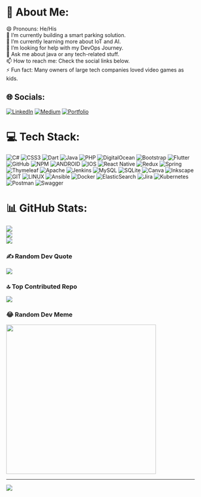 # 💫 About Me:
😄 Pronouns: He/His<br>
🔭 I’m currently building a smart parking solution.<br>
🌱 I’m currently learning more about IoT and AI.<br>
🤔 I’m looking for help with my DevOps Journey.<br>
💬 Ask me about java or any tech-related stuff.<br>
📫 How to reach me: Check the social links below.<br>
⚡ Fun fact: Many owners of large tech companies loved video games as kids.


## 🌐 Socials:
[![LinkedIn](https://img.shields.io/badge/LinkedIn-%2320232a.svg?logo=linkedin&logoColor=%2361DAFB)](https://linkedin.com/in/ian-githua) 
[![Medium](https://img.shields.io/badge/Medium-%2320232a?logo=medium&logoColor=%2361DAFB)](https://medium.com/@iangithua) 
[![Portfolio](https://img.shields.io/badge/website-%2320232a?logo=medium&logoColor=%2361DAFB)](https://medium.com/@iangithua) 

# 💻 Tech Stack:
![C#](https://img.shields.io/badge/c%23-%2320232a.svg?style=for-the-badge&logo=c-sharp&logoColor=%2361DAFB) 
![CSS3](https://img.shields.io/badge/css3-%2320232a.svg?style=for-the-badge&logo=css3&logoColor=%2361DAFB) 
![Dart](https://img.shields.io/badge/dart-%2320232a.svg?style=for-the-badge&logo=dart&logoColor=%2361DAFB) 
![Java](https://img.shields.io/badge/java-%2320232a.svg?style=for-the-badge&logo=java&logoColor=%2361DAFB) 
![PHP](https://img.shields.io/badge/php-%2320232a.svg?style=for-the-badge&logo=php&logoColor=%2361DAFB) 
![DigitalOcean](https://img.shields.io/badge/DigitalOcean-%2320232a.svg?style=for-the-badge&logo=digitalOcean&logoColor=%2361DAFB) 
![Bootstrap](https://img.shields.io/badge/bootstrap-%2320232a.svg?style=for-the-badge&logo=bootstrap&logoColor=%2361DAFB) 
![Flutter](https://img.shields.io/badge/Flutter-%2320232a.svg?style=for-the-badge&logo=Flutter&logoColor=%2361DAFB) 
![GitHub](https://img.shields.io/badge/GitHub-%2320232a.svg?style=for-the-badge&logo=github&logoColor=%2361DAFB) 
![NPM](https://img.shields.io/badge/NPM-%2320232a.svg?style=for-the-badge&logo=npm&logoColor=%2361DAFB) 
![ANDROID](https://img.shields.io/badge/android-%2320232a.svg?style=for-the-badge&logo=android&logoColor=%2361DAFB) 
![IOS](https://img.shields.io/badge/IOS-%2320232a.svg?style=for-the-badge&logo=apple&logoColor=%2361DAFB) 
![React Native](https://img.shields.io/badge/react_native-%2320232a.svg?style=for-the-badge&logo=react&logoColor=%2361DAFB) 
![Redux](https://img.shields.io/badge/redux-%2320232a.svg?style=for-the-badge&logo=redux&logoColor=%2361DAFB) 
![Spring](https://img.shields.io/badge/spring-%2320232a.svg?style=for-the-badge&logo=spring&logoColor=%2361DAFB) 
![Thymeleaf](https://img.shields.io/badge/Thymeleaf-%2320232a.svg?style=for-the-badge&logo=Thymeleaf&logoColor=%2361DAFB) 
![Apache](https://img.shields.io/badge/apache-%2320232a.svg?style=for-the-badge&logo=apache&logoColor=%2361DAFB) 
![Jenkins](https://img.shields.io/badge/jenkins-%2320232a.svg?style=for-the-badge&logo=jenkins&logoColor=%2361DAFB) 
![MySQL](https://img.shields.io/badge/mysql-%2320232a.svg?style=for-the-badge&logo=mysql&logoColor=%2361DAFB) 
![SQLite](https://img.shields.io/badge/sqlite-%2320232a.svg?style=for-the-badge&logo=sqlite&logoColor=%2361DAFB) 
![Canva](https://img.shields.io/badge/Canva-%2320232a.svg?style=for-the-badge&logo=Canva&logoColor=%2361DAFB) 
![Inkscape](https://img.shields.io/badge/Inkscape-%2320232a?style=for-the-badge&logo=inkscape&logoColor=%2361DAFB) 
![GIT](https://img.shields.io/badge/Git-%2320232a?style=for-the-badge&logo=git&logoColor=%2361DAFB) 
![LINUX](https://img.shields.io/badge/Linux-%2320232a?style=for-the-badge&logo=linux&logoColor=%2361DAFB) 
![Ansible](https://img.shields.io/badge/ansible-%2320232a.svg?style=for-the-badge&logo=ansible&logoColor=%2361DAFB) 
![Docker](https://img.shields.io/badge/docker-%2320232a.svg?style=for-the-badge&logo=docker&logoColor=%2361DAFB) 
![ElasticSearch](https://img.shields.io/badge/-ElasticSearch-%2320232a?style=for-the-badge&logo=elasticsearch&logoColor=%2361DAFB) 
![Jira](https://img.shields.io/badge/jira-%2320232a.svg?style=for-the-badge&logo=jira&logoColor=%2361DAFB) 
![Kubernetes](https://img.shields.io/badge/kubernetes-%2320232a.svg?style=for-the-badge&logo=kubernetes&logoColor=%2361DAFB) 
![Postman](https://img.shields.io/badge/Postman-%2320232a?style=for-the-badge&logo=postman&logoColor=%2361DAFB) 
![Swagger](https://img.shields.io/badge/-Swagger-%2320232a?style=for-the-badge&logo=swagger&logoColor=%2361DAFB)
# 📊 GitHub Stats:
![](https://github-readme-stats.vercel.app/api?username=iangithua&theme=dark&hide_border=false&include_all_commits=true&count_private=true)<br/>
![](https://github-readme-streak-stats.herokuapp.com/?user=iangithua&theme=dark&hide_border=false)<br/>
![](https://github-readme-stats.vercel.app/api/top-langs/?username=iangithua&theme=dark&hide_border=false&include_all_commits=true&count_private=true&layout=compact)

### ✍️ Random Dev Quote
![](https://quotes-github-readme.vercel.app/api?type=horizontal&theme=merko)

### 🔝 Top Contributed Repo
![](https://github-contributor-stats.vercel.app/api?username=iangithua&limit=5&theme=dark&combine_all_yearly_contributions=true)

### 😂 Random Dev Meme
<img src='https://randommeme-five.vercel.app/' style="height: 400px;"/>

---
[![](https://visitcount.itsvg.in/api?id=iangithua&icon=0&color=8)](https://visitcount.itsvg.in)

<!-- Proudly created with GPRM ( https://gprm.itsvg.in ) -->
